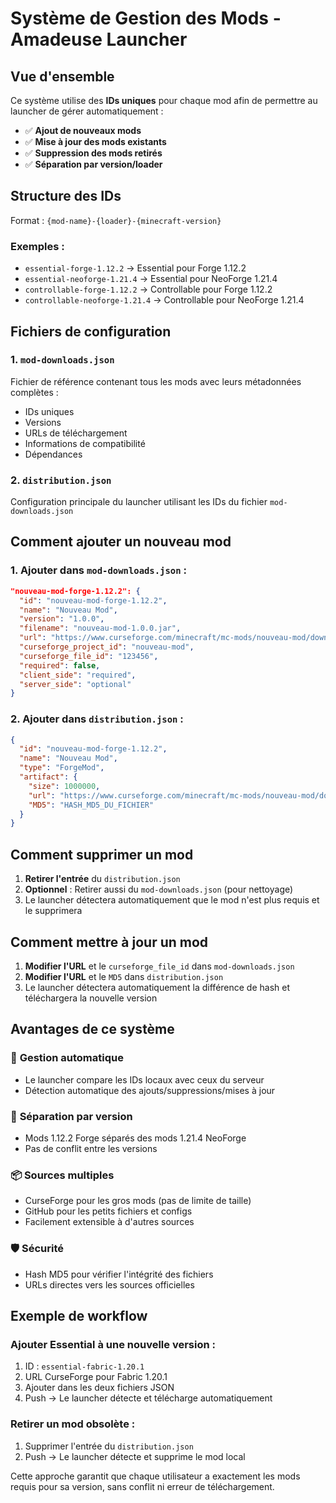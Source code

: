 # Système de Gestion des Mods - Amadeuse Launcher

## Vue d'ensemble

Ce système utilise des **IDs uniques** pour chaque mod afin de permettre au launcher de gérer automatiquement :
- ✅ **Ajout de nouveaux mods**
- ✅ **Mise à jour des mods existants**
- ✅ **Suppression des mods retirés**
- ✅ **Séparation par version/loader**

## Structure des IDs

Format : `{mod-name}-{loader}-{minecraft-version}`

### Exemples :
- `essential-forge-1.12.2` → Essential pour Forge 1.12.2
- `essential-neoforge-1.21.4` → Essential pour NeoForge 1.21.4
- `controllable-forge-1.12.2` → Controllable pour Forge 1.12.2
- `controllable-neoforge-1.21.4` → Controllable pour NeoForge 1.21.4

## Fichiers de configuration

### 1. `mod-downloads.json`
Fichier de référence contenant tous les mods avec leurs métadonnées complètes :
- IDs uniques
- Versions
- URLs de téléchargement
- Informations de compatibilité
- Dépendances

### 2. `distribution.json`
Configuration principale du launcher utilisant les IDs du fichier `mod-downloads.json`

## Comment ajouter un nouveau mod

### 1. Ajouter dans `mod-downloads.json` :
```json
"nouveau-mod-forge-1.12.2": {
  "id": "nouveau-mod-forge-1.12.2",
  "name": "Nouveau Mod",
  "version": "1.0.0",
  "filename": "nouveau-mod-1.0.0.jar",
  "url": "https://www.curseforge.com/minecraft/mc-mods/nouveau-mod/download/123456",
  "curseforge_project_id": "nouveau-mod",
  "curseforge_file_id": "123456",
  "required": false,
  "client_side": "required",
  "server_side": "optional"
}
```

### 2. Ajouter dans `distribution.json` :
```json
{
  "id": "nouveau-mod-forge-1.12.2",
  "name": "Nouveau Mod",
  "type": "ForgeMod",
  "artifact": {
    "size": 1000000,
    "url": "https://www.curseforge.com/minecraft/mc-mods/nouveau-mod/download/123456",
    "MD5": "HASH_MD5_DU_FICHIER"
  }
}
```

## Comment supprimer un mod

1. **Retirer l'entrée** du `distribution.json`
2. **Optionnel** : Retirer aussi du `mod-downloads.json` (pour nettoyage)
3. Le launcher détectera automatiquement que le mod n'est plus requis et le supprimera

## Comment mettre à jour un mod

1. **Modifier l'URL** et le `curseforge_file_id` dans `mod-downloads.json`
2. **Modifier l'URL** et le `MD5` dans `distribution.json`
3. Le launcher détectera automatiquement la différence de hash et téléchargera la nouvelle version

## Avantages de ce système

### 🎯 **Gestion automatique**
- Le launcher compare les IDs locaux avec ceux du serveur
- Détection automatique des ajouts/suppressions/mises à jour

### 🔄 **Séparation par version**
- Mods 1.12.2 Forge séparés des mods 1.21.4 NeoForge
- Pas de conflit entre les versions

### 📦 **Sources multiples**
- CurseForge pour les gros mods (pas de limite de taille)
- GitHub pour les petits fichiers et configs
- Facilement extensible à d'autres sources

### 🛡️ **Sécurité**
- Hash MD5 pour vérifier l'intégrité des fichiers
- URLs directes vers les sources officielles

## Exemple de workflow

### Ajouter Essential à une nouvelle version :
1. ID : `essential-fabric-1.20.1`
2. URL CurseForge pour Fabric 1.20.1
3. Ajouter dans les deux fichiers JSON
4. Push → Le launcher détecte et télécharge automatiquement

### Retirer un mod obsolète :
1. Supprimer l'entrée du `distribution.json`
2. Push → Le launcher détecte et supprime le mod local

Cette approche garantit que chaque utilisateur a exactement les mods requis pour sa version, sans conflit ni erreur de téléchargement.
